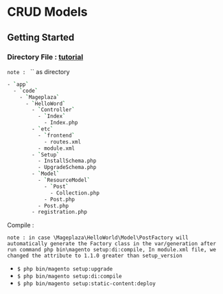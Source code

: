 # CRUD Models

## Getting Started

### Directory File : [tutorial](https://www.mageplaza.com/magento-2-module-development/how-to-create-crud-model-magento-2.html)
`note : `  `` as directory
```bash
- `app`
  - `code`
    - `Mageplaza`
      - `HelloWord`
        - `Controller`
          - `Index`
            - Index.php
        - `etc`
          - `frontend`
            - routes.xml
          - module.xml
        - `Setup`
          - InstallSchema.php
          - UpgradeSchema.php
        - `Model`
          - `ResourceModel`
            - `Post`
              - Collection.php
            - Post.php
          - Post.php
        - registration.php
```

Compile : 

`note : in case \Mageplaza\HelloWorld\Model\PostFactory will automatically generate the Factory class in the var/generation after run command php bin\magento setup:di:compile, In module.xml file, we changed the attribute to 1.1.0 greater than setup_version`

- `$ php bin/magento setup:upgrade`
- `$ php bin/magento setup:di:compile`
- `$ php bin/magento setup:static-content:deploy`
